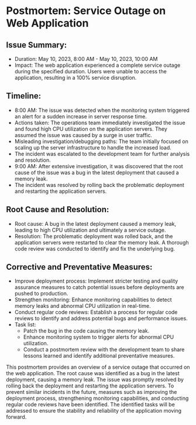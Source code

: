 # Postmortem: Service Outage on Web Application

## Issue Summary:
* Duration: May 10, 2023, 8:00 AM - May 10, 2023, 10:00 AM
* Impact: The web application experienced a complete service outage during the specified duration. Users were unable to access the application, resulting in a 100% service disruption.

## Timeline:
- 8:00 AM: The issue was detected when the monitoring system triggered an alert for a sudden increase in server response time.
- Actions taken: The operations team immediately investigated the issue and found high CPU utilization on the application servers. They assumed the issue was caused by a surge in user traffic.
- Misleading investigation/debugging paths: The team initially focused on scaling up the server infrastructure to handle the increased load.
- The incident was escalated to the development team for further analysis and resolution.
- 9:00 AM: After extensive investigation, it was discovered that the root cause of the issue was a bug in the latest deployment that caused a memory leak.
- The incident was resolved by rolling back the problematic deployment and restarting the application servers.
 
## Root Cause and Resolution:
- Root cause: A bug in the latest deployment caused a memory leak, leading to high CPU utilization and ultimately a service outage.
- Resolution: The problematic deployment was rolled back, and the application servers were restarted to clear the memory leak. A thorough code review was conducted to identify and fix the underlying bug.

## Corrective and Preventative Measures:
- Improve deployment process: Implement stricter testing and quality assurance measures to catch potential issues before deployments are pushed to production.
- Strengthen monitoring: Enhance monitoring capabilities to detect memory leaks and abnormal CPU utilization in real-time.
- Conduct regular code reviews: Establish a process for regular code reviews to identify and address potential bugs and performance issues.
- Task list:
  - Patch the bug in the code causing the memory leak.
  - Enhance monitoring system to trigger alerts for abnormal CPU utilization.
  - Conduct a postmortem review with the development team to share lessons learned and identify additional preventative measures.

This postmortem provides an overview of a service outage that occurred on the web application. The root cause was identified as a bug in the latest deployment, causing a memory leak. The issue was promptly resolved by rolling back the deployment and restarting the application servers. To prevent similar incidents in the future, measures such as improving the deployment process, strengthening monitoring capabilities, and conducting regular code reviews have been identified. The identified tasks will be addressed to ensure the stability and reliability of the application moving forward.
